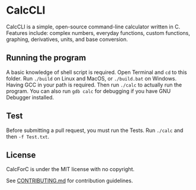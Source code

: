# CalcCLI
CalcCLI is a simple, open-source command-line calculator written in C.
Features include: complex numbers, everyday functions, custom functions, graphing, derivatives, units, and base conversion.

## Running the program
A basic knowledge of shell script is required.
Open Terminal and `cd` to this folder. Run `./build` on Linux and MacOS, or `./build.bat` on Windows. Having GCC in your path is required. Then run `./calc` to actually run the program.
You can also run `gdb calc` for debugging if you have GNU Debugger installed.

## Test
Before submitting a pull request, you must run the Tests. Run `./calc` and then `-f Test.txt`.

## License
CalcForC is under the MIT license with no copyright.

See [CONTRIBUTING.md](CONTRIBUTING.md) for contribution guidelines.


